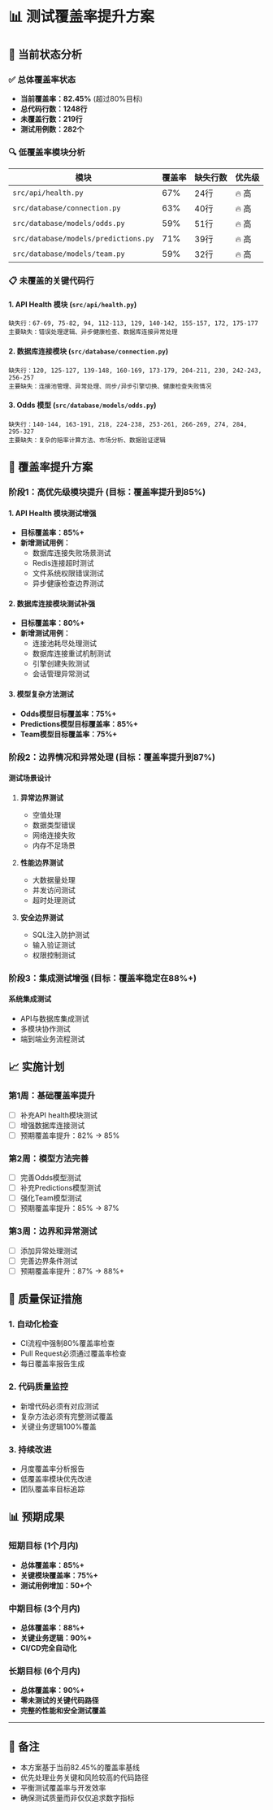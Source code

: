 # 📊 测试覆盖率提升方案

## 🎯 当前状态分析

### ✅ 总体覆盖率状态
- **当前覆盖率：82.45%** (超过80%目标)
- **总代码行数：1248行**
- **未覆盖行数：219行**
- **测试用例数：282个**

### 🔍 低覆盖率模块分析

| 模块 | 覆盖率 | 缺失行数 | 优先级 |
|------|--------|----------|--------|
| `src/api/health.py` | 67% | 24行 | 🔥 高 |
| `src/database/connection.py` | 63% | 40行 | 🔥 高 |
| `src/database/models/odds.py` | 59% | 51行 | 🔥 高 |
| `src/database/models/predictions.py` | 71% | 39行 | 🔥 高 |
| `src/database/models/team.py` | 59% | 32行 | 🔥 高 |

### 📋 未覆盖的关键代码行

#### 1. API Health 模块 (`src/api/health.py`)
```
缺失行：67-69, 75-82, 94, 112-113, 129, 140-142, 155-157, 172, 175-177
主要缺失：错误处理逻辑、异步健康检查、数据库连接异常处理
```

#### 2. 数据库连接模块 (`src/database/connection.py`)
```
缺失行：120, 125-127, 139-148, 160-169, 173-179, 204-211, 230, 242-243, 256-257
主要缺失：连接池管理、异常处理、同步/异步引擎切换、健康检查失败情况
```

#### 3. Odds 模型 (`src/database/models/odds.py`)
```
缺失行：140-144, 163-191, 218, 224-238, 253-261, 266-269, 274, 284, 295-327
主要缺失：复杂的赔率计算方法、市场分析、数据验证逻辑
```

## 🚀 覆盖率提升方案

### 阶段1：高优先级模块提升 (目标：覆盖率提升到85%)

#### 1. API Health 模块测试增强
- **目标覆盖率：85%+**
- **新增测试用例：**
  - 数据库连接失败场景测试
  - Redis连接超时测试
  - 文件系统权限错误测试
  - 异步健康检查边界测试

#### 2. 数据库连接模块测试补强
- **目标覆盖率：80%+**
- **新增测试用例：**
  - 连接池耗尽处理测试
  - 数据库连接重试机制测试
  - 引擎创建失败测试
  - 会话管理异常测试

#### 3. 模型复杂方法测试
- **Odds模型目标覆盖率：75%+**
- **Predictions模型目标覆盖率：85%+**
- **Team模型目标覆盖率：75%+**

### 阶段2：边界情况和异常处理 (目标：覆盖率提升到87%)

#### 测试场景设计
1. **异常边界测试**
   - 空值处理
   - 数据类型错误
   - 网络连接失败
   - 内存不足场景

2. **性能边界测试**
   - 大数据量处理
   - 并发访问测试
   - 超时处理测试

3. **安全边界测试**
   - SQL注入防护测试
   - 输入验证测试
   - 权限控制测试

### 阶段3：集成测试增强 (目标：覆盖率稳定在88%+)

#### 系统集成测试
- API与数据库集成测试
- 多模块协作测试
- 端到端业务流程测试

## 📈 实施计划

### 第1周：基础覆盖率提升
- [ ] 补充API health模块测试
- [ ] 增强数据库连接测试
- [ ] 预期覆盖率提升：82% → 85%

### 第2周：模型方法完善
- [ ] 完善Odds模型测试
- [ ] 补充Predictions模型测试
- [ ] 强化Team模型测试
- [ ] 预期覆盖率提升：85% → 87%

### 第3周：边界和异常测试
- [ ] 添加异常处理测试
- [ ] 完善边界条件测试
- [ ] 预期覆盖率提升：87% → 88%+

## 🎯 质量保证措施

### 1. 自动化检查
- CI流程中强制80%覆盖率检查
- Pull Request必须通过覆盖率检查
- 每日覆盖率报告生成

### 2. 代码质量监控
- 新增代码必须有对应测试
- 复杂方法必须有完整测试覆盖
- 关键业务逻辑100%覆盖

### 3. 持续改进
- 月度覆盖率分析报告
- 低覆盖率模块优先改进
- 团队覆盖率目标追踪

## 📊 预期成果

### 短期目标 (1个月内)
- **总体覆盖率：85%+**
- **关键模块覆盖率：75%+**
- **测试用例增加：50+个**

### 中期目标 (3个月内)
- **总体覆盖率：88%+**
- **关键业务逻辑：90%+**
- **CI/CD完全自动化**

### 长期目标 (6个月内)
- **总体覆盖率：90%+**
- **零未测试的关键代码路径**
- **完整的性能和安全测试覆盖**

---

## 📝 备注

- 本方案基于当前82.45%的覆盖率基线
- 优先处理业务关键和风险较高的代码路径
- 平衡测试覆盖率与开发效率
- 确保测试质量而非仅仅追求数字指标
